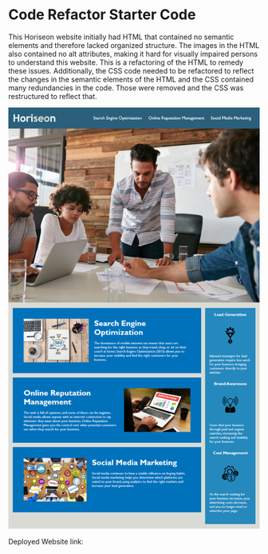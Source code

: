 # Code Refactor Starter Code

This Horiseon website initially had HTML that contained no semantic elements and therefore lacked organized structure. The images in the HTML also contained no alt attributes, making it hard for visually impaired persons to understand this website. This is a refactoring of the HTML to remedy these issues. Additionally, the CSS code needed to be refactored to reflect the changes in the semantic elements of the HTML and the CSS contained many redundancies in the code. Those were removed and the CSS was restructured to reflect that.

![Deployed Image](./assets/images/horiseon-image.png)

Deployed Website link: 